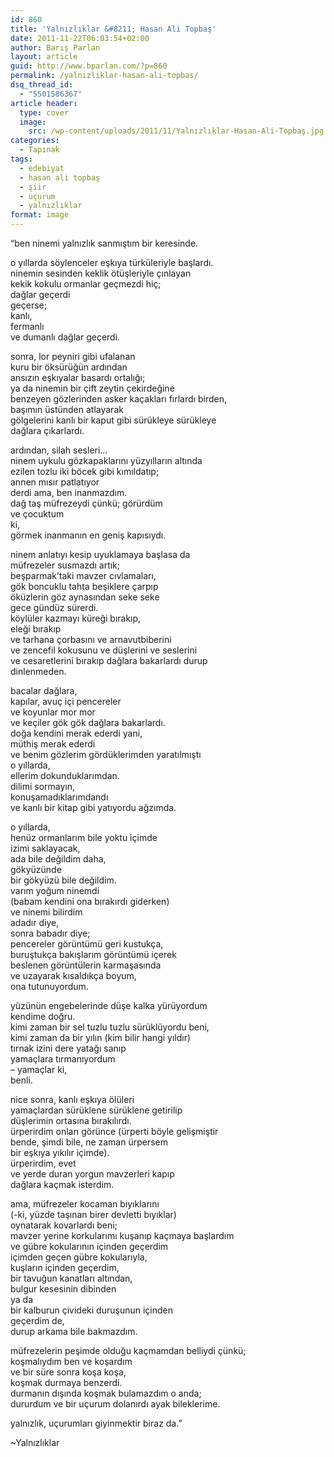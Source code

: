 ```yaml
---
id: 860
title: 'Yalnızlıklar &#8211; Hasan Ali Topbaş'
date: 2011-11-22T06:03:54+02:00
author: Barış Parlan
layout: article
guid: http://www.bparlan.com/?p=860
permalink: /yalnizliklar-hasan-ali-topbas/
dsq_thread_id:
  - "5501586367"
article header:
  type: cover
  image:
    src: /wp-content/uploads/2011/11/Yalnızlıklar-Hasan-Ali-Topbaş.jpg
categories:
  - Tapınak
tags:
  - edebiyat
  - hasan ali topbaş
  - şiir
  - uçurum
  - yalnızlıklar
format: image
---
```


&#8220;ben ninemi yalnızlık sanmıştım bir keresinde.

o yıllarda söylenceler eşkıya türküleriyle başlardı.  
ninemin sesinden keklik ötüşleriyle çınlayan  
kekik kokulu ormanlar geçmezdi hiç;  
dağlar geçerdi  
geçerse;  
kanlı,  
fermanlı  
ve dumanlı dağlar geçerdi.

sonra, lor peyniri gibi ufalanan  
kuru bir öksürüğün ardından  
ansızın eşkıyalar basardı ortalığı;  
ya da ninemin bir çift zeytin çekirdeğine  
benzeyen gözlerinden asker kaçakları fırlardı birden,  
başımın üstünden atlayarak  
gölgelerini kanlı bir kaput gibi sürükleye sürükleye  
dağlara çıkarlardı.

ardından, silah sesleri&#8230;  
ninem uykulu gözkapaklarını yüzyılların altında  
ezilen tozlu iki böcek gibi kımıldatıp;  
annen mısır patlatıyor  
derdi ama, ben inanmazdım.  
dağ taş müfrezeydi çünkü; görürdüm  
ve çocuktum  
ki,  
görmek inanmanın en geniş kapısıydı.

ninem anlatıyı kesip uyuklamaya başlasa da  
müfrezeler susmazdı artık;  
beşparmak&#8217;taki mavzer cıvlamaları,  
gök boncuklu tahta beşiklere çarpıp  
öküzlerin göz aynasından seke seke  
gece gündüz sürerdi.  
köylüler kazmayı küreği bırakıp,  
eleği bırakıp  
ve tarhana çorbasını ve arnavutbiberini  
ve zencefil kokusunu ve düşlerini ve seslerini  
ve cesaretlerini bırakıp dağlara bakarlardı durup  
dinlenmeden.

bacalar dağlara,  
kapılar, avuç içi pencereler  
ve koyunlar mor mor  
ve keçiler gök gök dağlara bakarlardı.  
doğa kendini merak ederdi yani,  
müthiş merak ederdi  
ve benim gözlerim gördüklerimden yaratılmıştı  
o yıllarda,  
ellerim dokunduklarımdan.  
dilimi sormayın,  
konuşamadıklarımdandı  
ve kanlı bir kitap gibi yatıyordu ağzımda.

o yıllarda,  
henüz ormanlarım bile yoktu içimde  
izimi saklayacak,  
ada bile değildim daha,  
gökyüzünde  
bir gökyüzü bile değildim.  
varım yoğum ninemdi  
(babam kendini ona bırakırdı giderken)  
ve ninemi bilirdim  
adadır diye,  
sonra babadır diye;  
pencereler görüntümü geri kustukça,  
buruştukça bakışlarım görüntümü içerek  
beslenen görüntülerin karmaşasında  
ve uzayarak kısaldıkça boyum,  
ona tutunuyordum.

yüzünün engebelerinde düşe kalka yürüyordum  
kendime doğru.  
kimi zaman bir sel tuzlu tuzlu sürüklüyordu beni,  
kimi zaman da bir yılın (kim bilir hangi yıldır)  
tırnak izini dere yatağı sanıp  
yamaçlara tırmanıyordum  
&#8211; yamaçlar ki,  
benli.

nice sonra, kanlı eşkıya ölüleri  
yamaçlardan sürüklene sürüklene getirilip  
düşlerimin ortasına bırakılırdı.  
ürperirdim onları görünce (ürperti böyle gelişmiştir  
bende, şimdi bile, ne zaman ürpersem  
bir eşkıya yıkılır içimde).  
ürperirdim, evet  
ve yerde duran yorgun mavzerleri kapıp  
dağlara kaçmak isterdim.

ama, müfrezeler kocaman bıyıklarını  
(-ki, yüzde taşınan birer devletti bıyıklar)  
oynatarak kovarlardı beni;  
mavzer yerine korkularımı kuşanıp kaçmaya başlardım  
ve gübre kokularının içinden geçerdim  
içimden geçen gübre kokularıyla,  
kuşların içinden geçerdim,  
bir tavuğun kanatları altından,  
bulgur kesesinin dibinden  
ya da  
bir kalburun çivideki duruşunun içinden  
geçerdim de,  
durup arkama bile bakmazdım.

müfrezelerin peşimde olduğu kaçmamdan belliydi çünkü;  
koşmalıydım ben ve koşardım  
ve bir süre sonra koşa koşa,  
koşmak durmaya benzerdi.  
durmanın dışında koşmak bulamazdım o anda;  
dururdum ve bir uçurum dolanırdı ayak bileklerime.

yalnızlık, uçurumları giyinmektir biraz da.&#8221;

~Yalnızlıklar
